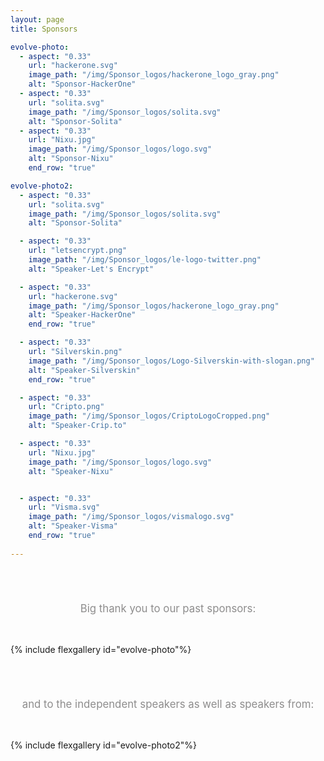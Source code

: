 ```yaml
---
layout: page
title: Sponsors

evolve-photo:
  - aspect: "0.33"
    url: "hackerone.svg"
    image_path: "/img/Sponsor_logos/hackerone_logo_gray.png"
    alt: "Sponsor-HackerOne"
  - aspect: "0.33"
    url: "solita.svg"
    image_path: "/img/Sponsor_logos/solita.svg"
    alt: "Sponsor-Solita"
  - aspect: "0.33"
    url: "Nixu.jpg"
    image_path: "/img/Sponsor_logos/logo.svg"
    alt: "Sponsor-Nixu"
    end_row: "true"

evolve-photo2:
  - aspect: "0.33"
    url: "solita.svg"
    image_path: "/img/Sponsor_logos/solita.svg"
    alt: "Sponsor-Solita"

  - aspect: "0.33"
    url: "letsencrypt.png"
    image_path: "/img/Sponsor_logos/le-logo-twitter.png"
    alt: "Speaker-Let's Encrypt"

  - aspect: "0.33"
    url: "hackerone.svg"
    image_path: "/img/Sponsor_logos/hackerone_logo_gray.png"
    alt: "Speaker-HackerOne"
    end_row: "true"

  - aspect: "0.33"
    url: "Silverskin.png"
    image_path: "/img/Sponsor_logos/Logo-Silverskin-with-slogan.png"
    alt: "Speaker-Silverskin"
    end_row: "true"

  - aspect: "0.33"
    url: "Cripto.png"
    image_path: "/img/Sponsor_logos/CriptoLogoCropped.png"
    alt: "Speaker-Crip.to"

  - aspect: "0.33"
    url: "Nixu.jpg"
    image_path: "/img/Sponsor_logos/logo.svg"
    alt: "Speaker-Nixu"


  - aspect: "0.33"
    url: "Visma.svg"
    image_path: "/img/Sponsor_logos/vismalogo.svg"
    alt: "Speaker-Visma"
    end_row: "true"
    
---
```


<div align="center" style="padding-top: 55px; padding-bottom: 33px; font-size: 120%; color: #8e8d8d;">
  Big thank you to our past sponsors:
</div>

{% include flexgallery id="evolve-photo"%}

<div align="center" style="padding-top: 55px; padding-bottom: 33px; font-size: 120%; color: #8e8d8d;">
  and to the independent speakers as well as speakers from:
</div>

{% include flexgallery id="evolve-photo2"%}